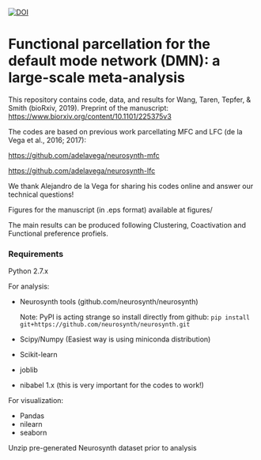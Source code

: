 [![DOI](https://zenodo.org/badge/99120146.svg)](https://zenodo.org/badge/latestdoi/99120146)

# Functional parcellation for the default mode network (DMN): a large-scale meta-analysis
This repository contains code, data, and results for Wang, Taren, Tepfer, & Smith (bioRxiv, 2019). 
Preprint of the manuscript: https://www.biorxiv.org/content/10.1101/225375v3

The codes are based on previous work parcellating MFC and LFC (de la Vega et al., 2016; 2017): 

https://github.com/adelavega/neurosynth-mfc

https://github.com/adelavega/neurosynth-lfc

We thank Alejandro de la Vega for sharing his codes online and answer our technical questions!

Figures for the manuscript (in .eps format) available at figures/

The main results can be produced following Clustering, Coactivation and Functional preference profiels.

### Requirements
Python 2.7.x

For analysis:
- Neurosynth tools (github.com/neurosynth/neurosynth)

    Note: PyPI is acting strange so install directly from github: `pip install git+https://github.com/neurosynth/neurosynth.git`
- Scipy/Numpy (Easiest way is using miniconda distribution)
- Scikit-learn
- joblib
- nibabel 1.x (this is very important for the codes to work!)

For visualization:
- Pandas
- nilearn
- seaborn

Unzip pre-generated Neurosynth dataset prior to analysis


